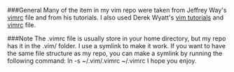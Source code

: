 ###General
Many of the item in my vim repo were taken from Jeffrey Way's <a href="https://github.com/JeffreyWay/My-Vim-Repo/blob/master/vimrc" target="_blank">vimrc</a> file and from his <a hreaf='http://net.tutsplus.com/?s=venturing+into+vim' target='_blank'>tutorials</a>. I also used Derek Wyatt's <a href="http://www.derekwyatt.org/vim/vim-tutorial-videos/" target="_blank">vim tutorials</a> and <a href="http://www.derekwyatt.org/vim/the-vimrc-file/my-vimrc-file/" target="_blank">vimrc</a> file.


###Note
The .vimrc file is usually store in your home directory, but my repo has it in the .vim/ folder. I use a symlink to make it work. If you want to have the same file structure as my repo, you can make a symlink by running the following command:
    ln -s ~/.vim/.vimrc ~/.vimrc
I hope you enjoy.
